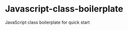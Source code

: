 Javascript-class-boilerplate
============================

JavaScript class boilerplate for quick start
